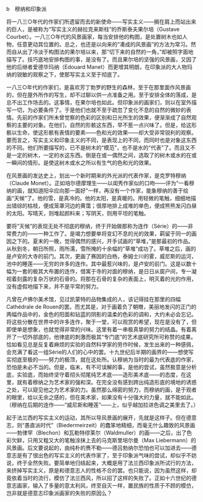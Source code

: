 b　穆纳和印象派

  

将一八三○年代的作家们所遗留而去的新使命——写实主义——搁在肩上而站出来的巨人，是被称为“写实主义的赫拉克来斯柱”的乔斯泰夫果尔培（Gustave Courbet）。一八三○年代的风景画家，每当安排他的构图，是处置树木也如人物，任意更动其位置的。总之，也还是以向来的“凑成的风景画”的方法为常习。然而自从出了冷淡于构图法的果尔培以来，那“切下来的自然的一角，”却被照字面地描写了。技巧底地安排构图的事，是没有了。而且果尔培的坚强的风景画，又因了他的后继者爱德华玛纳（Edouard Manet）而更增其明朗，在印象派的大人物玛纳的锐敏的观察之下，使那写实主义至于彻底了。

一八三○年代的作家们，是喜欢芳丁勃罗的野生的森林，至于在那里面作风景画的，但在屋外所作的写生，却不过聊以供一点准备之用。至于安排全体的落成，是总不出工作场去的。这事情，在果尔培也如此。但印象派的画家们，则以在室外描写一切，为必要条件了。于是他们也就不至于疏忽了变化不息的自然的微妙的表情。先前的作家们所未曾觉察的色彩的区别和日光所生的效果，便渐渐成了自然观察的主要的对象。在他们，自然的形骸这东西，早不惹一点兴味了。但是，给这形骸以生命，使这形骸有表情的要素——色和光的效果——却大受非常锐利的观察。要而言之，写实主义和印象主义的不同，是表现上的不同，而同时也是对象这东西的不同。他们所要描写的，已不是树木的“模范”，也不是水的“代表”了。而且又不是一定的树木，一定的水这东西。倒是在或一偶然之间，选取了的树木或水的在或一瞬间的情形。是使这树木或水之所以有生气的色和光的效果。

在风景画的发达史上，划出一个新时期来的外光派的代表作家，是克罗特穆纳（Claude Monet）。正如培尔德摩理生——以闺秀作家似的口吻——评为“一看穆纳的画，就知道阳伞应向那一面好”一样，再没有一个作家，能象穆纳的善于绘画“天候”了。他的雪，是真冷的。他的太阳，是真暖的。用轻微的笔触，细细地描出错综的枯枝，便成笼罩河边的黄霭；很厚地排上成堆的单色，便成熊熊发闪白昼的太阳。写晴天，则堆起颜料来；写阴天，则用平坦的笔触。

要将“天候”的表现无处不彻底的穆纳，终于开始做那称为连作（Série）的——非常费力的——一种工作了。是竭力想要单将变幻不息的光的效果，羁留于同一的画因之下的。夏末的一晚，觉得偶然的感兴，开手试画的“草堆，”是那最初的作品。从秋到冬，朝日所照，雨所濡，雪所掩的十余幅的“草堆”成功了。草堆之后，画的是卢安的大寺的前门。其次，更画了赛因的白杨，泰姆士川的雾，威尼斯的运河，池中的睡莲——无穷的许多的连作。其中最惹兴味的，是卢安的前门。这是以数十幅为一套的极其大布置的连作，借寓于寺的对面的穆纳，是日日从窗户间，专一凝视着刻露的复杂万状的石骨的。将那在石骨的复杂的表面上，明灭着的光的作用，没有虚假地描下来，并不是平常的努力。

凡曾在卢佛尔美术馆，见过凯蒙特的品物集成的人，该记得挂在那里的四幅Cathédrale de Rouen的罢。而尤其是，对于画着负了朝暾，美丽地发闪的正门的两幅作品中的，金色的阳面和钻蓝的阴影的温柔的色彩的调和，大约未必会忘记。将这些分散在世界中的许多连作，聚于一堂，可以观赏的希望，现在是没有了，但即使单是想象，也就觉得非常的兴味。这里有着一串极真挚的努力的结晶。有着离开了一切外部底的，他律底的刺激而极其“专门底”的艺术底研究所可称赞的成果。恰如看见总是反复着麻烦的实验的自然科学家的劳作时候，发生出来的一种感佩，会充满了看这一组Série的人们的心中的罢。十九世纪后半期的画界的——想使写实彻底至极的——努力的极顶，就在这处所。认穆纳为当时的最为代表底的作家，恐怕是未必不当的。但是，临末，有不可误解的事，是他的尝试，虽然极意是分析底，实验底，而始终坚守着彻头彻尾纯艺术底——造形美术底——的态度，在这里，就有着穆纳之为艺术家的强和深。在完全没有感到跨出纯造形底的境地的诱惑之处，可以窥见他之为艺术家的力。虽然那么绵密的努力，而穆纳的画，是于观者的眼里，给以无余之感的，但在美术家，如果没有十分强大的力量，就不能如此。（穆纳在后期的连作——“威尼斯和睡莲”——上，似乎越加拉进色调之美里去了。）

起于法兰西的写实主义的运动，其所以导风景画的展开，先就是这样子。但在德意志，则“愚直派时代”（Biedermeirzeit）的蠢笨地精细，而毫无什么趣致的风景画——勃律罕（Blechon）和瓦勒特缪莱尔（Waldmuller）的画——之后，出了色彩欠鲜，只用又粗又大的笔触涂抹上去的马克斯里培尔曼（Max Liebermann）的风景画。后文要说起的，由纯朴的赉不勒——德吕勃纳尔恐怕也可以加进去——德意志是有了很出色的写实主义的代表作家了，至于印象派气味的尝试，却似乎不妨说，终于全然失败。要简单地归结起来，大概是用了法兰西印象派所试行的方法，来挤掉写实主义，原是和德意志人的性格不合的罢。也只能说，因为虽然这样，却竟依着当时的流行，模仿了法兰西风，所以招了这样的失败了。正如十六世纪的德意志画家，输入了多量的意太利风，终至自灭一样，置民族的性质于不顾的模仿，岂非就是德意志印象派画家的失败的原因么？